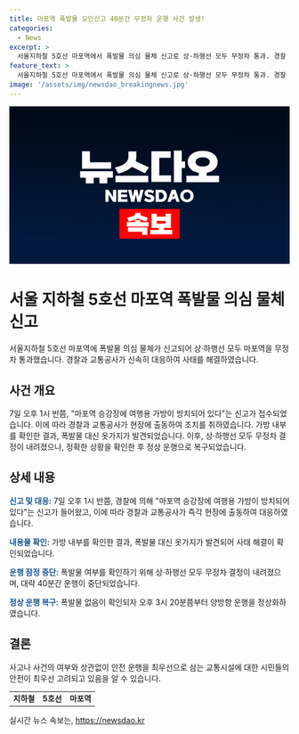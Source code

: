 ```yaml
---
title: 마포역 폭발물 오인신고 40분간 무정차 운행 사건 발생!
categories:
  - News
excerpt: >
  서울지하철 5호선 마포역에서 폭발물 의심 물체 신고로 상·하행선 모두 무정차 통과. 경찰 확인 결과, 여행용 가방 안에는 옷가지만 있었고 폭발물은 없었음. 2시 40분부터 3시 20분까지 무정차 운행 후 정상화. (150자)
feature_text: >
  서울지하철 5호선 마포역에서 폭발물 의심 물체 신고로 상·하행선 모두 무정차 통과. 경찰 확인 결과, 여행용 가방 안에는 옷가지만 있었고 폭발물은 없었음. 2시 40분부터 3시 20분까지 무정차 운행 후 정상화. (150자)
image: '/assets/img/newsdao_breakingnews.jpg'
---
```


<p><img src="/assets/img/newsdao_breakingnews.jpg" alt="flaretime 속보" /></p>

<h1>서울 지하철 5호선 마포역 폭발물 의심 물체 신고</h1>

<p data-ke-size="size16">서울지하철 5호선 마포역에 폭발물 의심 물체가 신고되어 상·하행선 모두 마포역을 무정차 통과했습니다. 경찰과 교통공사가 신속히 대응하여 사태를 해결하였습니다.</p>

<h2 data-ke-size="size32">사건 개요</h2>

<p data-ke-size="size16">7일 오후 1시 반쯤, "마포역 승강장에 여행용 가방이 방치되어 있다"는 신고가 접수되었습니다. 이에 따라 경찰과 교통공사가 현장에 출동하여 조치를 취하였습니다. 가방 내부를 확인한 결과, 폭발물 대신 옷가지가 발견되었습니다. 이후, 상·하행선 모두 무정차 결정이 내려졌으나, 정확한 상황을 확인한 후 정상 운행으로 복구되었습니다.</p>

<h2 data-ke-size="size32">상세 내용</h2>

<p data-ke-size="size16"><b><span style="color: #1a5490;">신고 및 대응:</span></b> 7일 오후 1시 반쯤, 경찰에 의해 "마포역 승강장에 여행용 가방이 방치되어 있다"는 신고가 들어왔고, 이에 따라 경찰과 교통공사가 즉각 현장에 출동하여 대응하였습니다.</p>

<p data-ke-size="size16"><b><span style="color: #1a5490;">내용물 확인:</span></b> 가방 내부를 확인한 결과, 폭발물 대신 옷가지가 발견되어 사태 해결이 확인되었습니다.</p>

<p data-ke-size="size16"><b><span style="color: #1a5490;">운행 잠정 중단:</span></b> 폭발물 여부를 확인하기 위해 상·하행선 모두 무정차 결정이 내려졌으며, 대략 40분간 운행이 중단되었습니다.</p>

<p data-ke-size="size16"><b><span style="color: #1a5490;">정상 운행 복구:</span></b> 폭발물 없음이 확인되자 오후 3시 20분쯤부터 양방향 운행을 정상화하였습니다.</p>

<h2 data-ke-size="size32">결론</h2>

<p data-ke-size="size16">사고나 사건의 여부와 상관없이 안전 운행을 최우선으로 삼는 교통시설에 대한 시민들의 안전이 최우선 고려되고 있음을 알 수 있습니다.</p>

<table>
  <tr>
    <td style="text-align: center; height: 17px;"><b>지하철</b></td>
    <td style="text-align: center; height: 17px;"><b>5호선</b></td>
    <td style="text-align: center; height: 17px;"><b>마포역</b></td>
  </tr>
</table>
실시간 뉴스 속보는, <a href="https://newsdao.kr" rel="dofollow">https://newsdao.kr</a>


